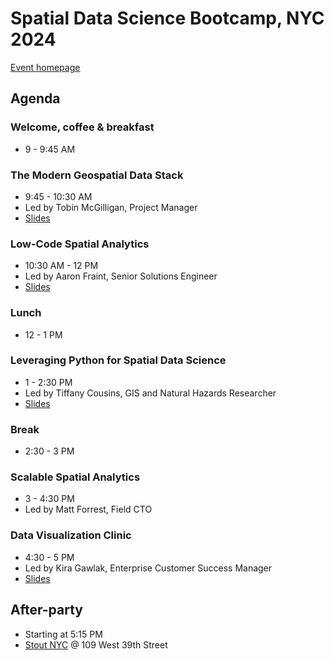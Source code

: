 # Spatial Data Science Bootcamp, NYC 2024

[Event homepage](https://spatial-data-science-conference.com/bootcamp/2024-new-york)

## Agenda

### Welcome, coffee & breakfast

- 9 - 9:45 AM

### The Modern Geospatial Data Stack

- 9:45 - 10:30 AM
- Led by Tobin McGilligan, Project Manager
- [Slides](https://docs.google.com/presentation/d/16Kx-v8USrPVzpAU6SPcMfb3rDuZ27qLxS_-pKT7rFrs/edit?usp=sharing)

### Low-Code Spatial Analytics

- 10:30 AM - 12 PM
- Led by Aaron Fraint, Senior Solutions Engineer
- [Slides](https://docs.google.com/presentation/d/1pBQZ0FJD3DkvaWbyt3sv1AaORq4lshqIg5OklJImM5Y/edit?usp=sharing)

### Lunch

- 12 - 1 PM

### Leveraging Python for Spatial Data Science

- 1 - 2:30 PM
- Led by Tiffany Cousins, GIS and Natural Hazards Researcher
- [Slides](https://docs.google.com/presentation/d/1ALk0aBazGo8hGd6W-dXnp4sWxsspaOWiCCmL6bkzu_Y/edit?usp=sharing)

### Break

- 2:30 - 3 PM

### Scalable Spatial Analytics

- 3 - 4:30 PM
- Led by Matt Forrest, Field CTO

### Data Visualization Clinic

- 4:30 - 5 PM
- Led by Kira Gawlak, Enterprise Customer Success Manager
- [Slides](https://docs.google.com/presentation/d/1zsn2ldTZqgPz71wuWHsjoiPd_ISnUXw8cqbsXwvitFU/edit#slide=id.g1535d17159c_7_153)

## After-party

- Starting at 5:15 PM
- [Stout NYC](https://www.google.com/maps/place/Stout+NYC/data=!4m2!3m1!19sChIJ_cCepmVZwokRlX4q2VDJOJo) @ 109 West 39th Street
